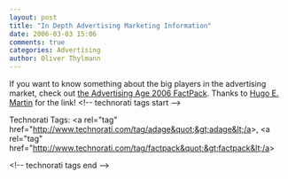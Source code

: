 ```yaml
---
layout: post
title: "In Depth Advertising Marketing Information"
date: 2006-03-03 15:06
comments: true
categories: Advertising
author: Oliver Thylmann
---
```




If you want to know something about the big players in the advertising market, check out [the Advertising Age 2006 FactPack](http://adage.com/images/random/FactPack06.pdf). Thanks to [Hugo E. Martin](http://hemartin.blogspot.com/2006_02_01_hemartin_archive.html#114115301992656374) for the link!
&lt;!-- technorati tags start --&gt;

Technorati Tags: &lt;a rel=&quot;tag&quot; href=&quot;http://www.technorati.com/tag/adage&quot;&gt;adage&lt;/a&gt;, &lt;a rel=&quot;tag&quot; href=&quot;http://www.technorati.com/tag/factpack&quot;&gt;factpack&lt;/a&gt;

&lt;!-- technorati tags end --&gt;


